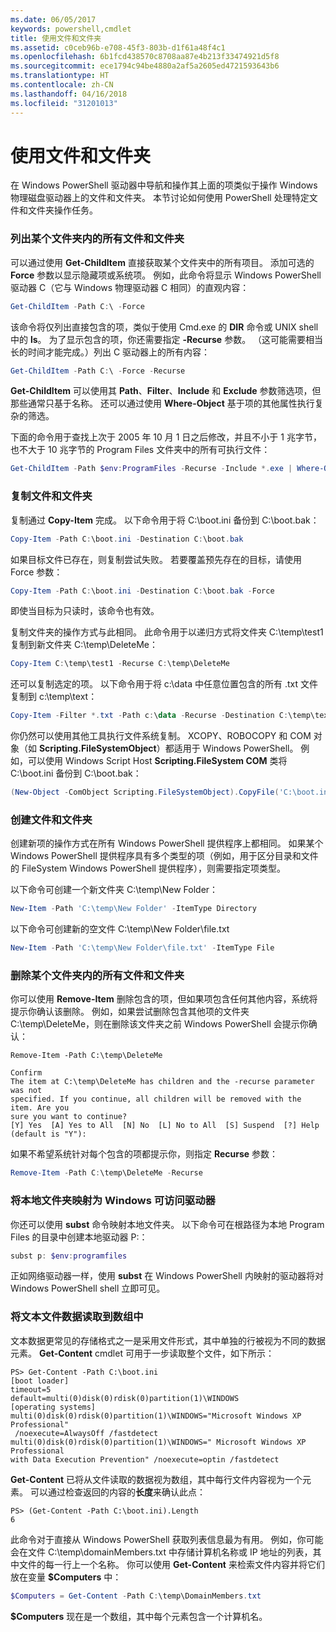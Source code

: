 ```yaml
---
ms.date: 06/05/2017
keywords: powershell,cmdlet
title: 使用文件和文件夹
ms.assetid: c0ceb96b-e708-45f3-803b-d1f61a48f4c1
ms.openlocfilehash: 6b1fcd438570c8708aa87e4b213f33474921d5f8
ms.sourcegitcommit: ece1794c94be4880a2af5a2605ed4721593643b6
ms.translationtype: HT
ms.contentlocale: zh-CN
ms.lasthandoff: 04/16/2018
ms.locfileid: "31201013"
---
```

# <a name="working-with-files-and-folders"></a>使用文件和文件夹

在 Windows PowerShell 驱动器中导航和操作其上面的项类似于操作 Windows 物理磁盘驱动器上的文件和文件夹。 本节讨论如何使用 PowerShell 处理特定文件和文件夹操作任务。

### <a name="listing-all-the-files-and-folders-within-a-folder"></a>列出某个文件夹内的所有文件和文件夹

可以通过使用 **Get-ChildItem** 直接获取某个文件夹中的所有项目。 添加可选的 **Force** 参数以显示隐藏项或系统项。 例如，此命令将显示 Windows PowerShell 驱动器 C（它与 Windows 物理驱动器 C 相同）的直观内容：

```powershell
Get-ChildItem -Path C:\ -Force
```

该命令将仅列出直接包含的项，类似于使用 Cmd.exe 的 **DIR** 命令或 UNIX shell 中的 **ls**。 为了显示包含的项，你还需要指定 **-Recurse** 参数。 （这可能需要相当长的时间才能完成。）列出 C 驱动器上的所有内容：

```powershell
Get-ChildItem -Path C:\ -Force -Recurse
```

**Get-ChildItem** 可以使用其 **Path**、**Filter**、**Include** 和 **Exclude** 参数筛选项，但那些通常只基于名称。 还可以通过使用 **Where-Object** 基于项的其他属性执行复杂的筛选。

下面的命令用于查找上次于 2005 年 10 月 1 日之后修改，并且不小于 1 兆字节，也不大于 10 兆字节的 Program Files 文件夹中的所有可执行文件：

```powershell
Get-ChildItem -Path $env:ProgramFiles -Recurse -Include *.exe | Where-Object -FilterScript {($_.LastWriteTime -gt '2005-10-01') -and ($_.Length -ge 1mb) -and ($_.Length -le 10mb)}
```

### <a name="copying-files-and-folders"></a>复制文件和文件夹

复制通过 **Copy-Item** 完成。 以下命令用于将 C:\\boot.ini 备份到 C:\\boot.bak：

```powershell
Copy-Item -Path C:\boot.ini -Destination C:\boot.bak
```

如果目标文件已存在，则复制尝试失败。 若要覆盖预先存在的目标，请使用 Force 参数：

```powershell
Copy-Item -Path C:\boot.ini -Destination C:\boot.bak -Force
```

即使当目标为只读时，该命令也有效。

复制文件夹的操作方式与此相同。 此命令用于以递归方式将文件夹 C:\\temp\\test1 复制到新文件夹 C:\\temp\\DeleteMe：

```powershell
Copy-Item C:\temp\test1 -Recurse C:\temp\DeleteMe
```

还可以复制选定的项。 以下命令用于将 c:\\data 中任意位置包含的所有 .txt 文件复制到 c:\\temp\\text：

```powershell
Copy-Item -Filter *.txt -Path c:\data -Recurse -Destination C:\temp\text
```

你仍然可以使用其他工具执行文件系统复制。 XCOPY、ROBOCOPY 和 COM 对象（如 **Scripting.FileSystemObject**）都适用于 Windows PowerShell。 例如，可以使用 Windows Script Host **Scripting.FileSystem COM** 类将 C:\\boot.ini 备份到 C:\\boot.bak：

```powershell
(New-Object -ComObject Scripting.FileSystemObject).CopyFile('C:\boot.ini', 'C:\boot.bak')
```

### <a name="creating-files-and-folders"></a>创建文件和文件夹

创建新项的操作方式在所有 Windows PowerShell 提供程序上都相同。 如果某个 Windows PowerShell 提供程序具有多个类型的项（例如，用于区分目录和文件的 FileSystem Windows PowerShell 提供程序），则需要指定项类型。

以下命令可创建一个新文件夹 C:\\temp\\New Folder：

```powershell
New-Item -Path 'C:\temp\New Folder' -ItemType Directory
```

以下命令可创建新的空文件 C:\\temp\\New Folder\\file.txt

```powershell
New-Item -Path 'C:\temp\New Folder\file.txt' -ItemType File
```

### <a name="removing-all-files-and-folders-within-a-folder"></a>删除某个文件夹内的所有文件和文件夹

你可以使用 **Remove-Item** 删除包含的项，但如果项包含任何其他内容，系统将提示你确认该删除。 例如，如果尝试删除包含其他项的文件夹 C:\\temp\\DeleteMe，则在删除该文件夹之前 Windows PowerShell 会提示你确认：

```
Remove-Item -Path C:\temp\DeleteMe

Confirm
The item at C:\temp\DeleteMe has children and the -recurse parameter was not
specified. If you continue, all children will be removed with the item. Are you
sure you want to continue?
[Y] Yes  [A] Yes to All  [N] No  [L] No to All  [S] Suspend  [?] Help
(default is "Y"):
```

如果不希望系统针对每个包含的项都提示你，则指定 **Recurse** 参数：

```powershell
Remove-Item -Path C:\temp\DeleteMe -Recurse
```

### <a name="mapping-a-local-folder-as-a-windows-accessible-drive"></a>将本地文件夹映射为 Windows 可访问驱动器

你还可以使用 **subst** 命令映射本地文件夹。 以下命令可在根路径为本地 Program Files 的目录中创建本地驱动器 P:：

```powershell
subst p: $env:programfiles
```

正如网络驱动器一样，使用 **subst** 在 Windows PowerShell 内映射的驱动器将对 Windows PowerShell shell 立即可见。

### <a name="reading-a-text-file-into-an-array"></a>将文本文件数据读取到数组中

文本数据更常见的存储格式之一是采用文件形式，其中单独的行被视为不同的数据元素。 **Get-Content** cmdlet 可用于一步读取整个文件，如下所示：

```
PS> Get-Content -Path C:\boot.ini
[boot loader]
timeout=5
default=multi(0)disk(0)rdisk(0)partition(1)\WINDOWS
[operating systems]
multi(0)disk(0)rdisk(0)partition(1)\WINDOWS="Microsoft Windows XP Professional"
 /noexecute=AlwaysOff /fastdetect
multi(0)disk(0)rdisk(0)partition(1)\WINDOWS=" Microsoft Windows XP Professional
with Data Execution Prevention" /noexecute=optin /fastdetect
```

**Get-Content** 已将从文件读取的数据视为数组，其中每行文件内容视为一个元素。 可以通过检查返回的内容的**长度**来确认此点：

```
PS> (Get-Content -Path C:\boot.ini).Length
6
```

此命令对于直接从 Windows PowerShell 获取列表信息最为有用。 例如，你可能会在文件 C:\\temp\\domainMembers.txt 中存储计算机名称或 IP 地址的列表，其中文件的每一行上一个名称。 你可以使用 **Get-Content** 来检索文件内容并将它们放在变量 **$Computers** 中：

```powershell
$Computers = Get-Content -Path C:\temp\DomainMembers.txt
```

**$Computers** 现在是一个数组，其中每个元素包含一个计算机名。
